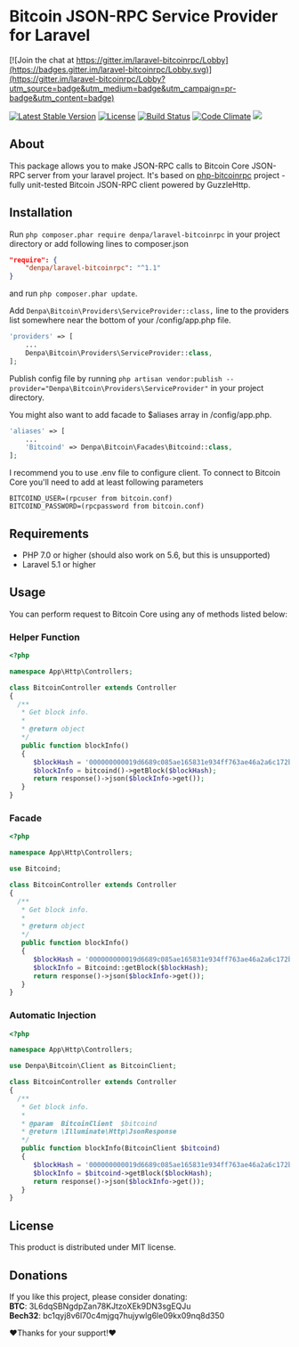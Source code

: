 # Bitcoin JSON-RPC Service Provider for Laravel

[![Join the chat at https://gitter.im/laravel-bitcoinrpc/Lobby](https://badges.gitter.im/laravel-bitcoinrpc/Lobby.svg)](https://gitter.im/laravel-bitcoinrpc/Lobby?utm_source=badge&utm_medium=badge&utm_campaign=pr-badge&utm_content=badge)

[![Latest Stable Version](https://poser.pugx.org/denpa/laravel-bitcoinrpc/v/stable)](https://packagist.org/packages/denpa/laravel-bitcoinrpc) [![License](https://poser.pugx.org/denpa/laravel-bitcoinrpc/license)](https://packagist.org/packages/denpa/laravel-bitcoinrpc) [![Build Status](https://travis-ci.org/denpamusic/laravel-bitcoinrpc.svg)](https://travis-ci.org/denpamusic/laravel-bitcoinrpc) [![Code Climate](https://codeclimate.com/github/denpamusic/laravel-bitcoinrpc/badges/gpa.svg)](https://codeclimate.com/github/denpamusic/laravel-bitcoinrpc) <a href="https://codeclimate.com/github/denpamusic/laravel-bitcoinrpc/coverage"><img src="https://codeclimate.com/github/denpamusic/laravel-bitcoinrpc/badges/coverage.svg" /></a>

## About
This package allows you to make JSON-RPC calls to Bitcoin Core JSON-RPC server from your laravel project.
It's based on [php-bitcoinrpc](https://github.com/denpamusic/php-bitcoinrpc) project - fully unit-tested Bitcoin JSON-RPC client powered by GuzzleHttp.

## Installation
Run ```php composer.phar require denpa/laravel-bitcoinrpc``` in your project directory or add following lines to composer.json
```json
"require": {
    "denpa/laravel-bitcoinrpc": "^1.1"
}
```
and run ```php composer.phar update```.

Add `Denpa\Bitcoin\Providers\ServiceProvider::class,` line to the providers list somewhere near the bottom of your /config/app.php file.
```php
'providers' => [
    ...
    Denpa\Bitcoin\Providers\ServiceProvider::class,
];
```

Publish config file by running
`php artisan vendor:publish --provider="Denpa\Bitcoin\Providers\ServiceProvider"` in your project directory.

You might also want to add facade to $aliases array in /config/app.php.
```php
'aliases' => [
    ...
    'Bitcoind' => Denpa\Bitcoin\Facades\Bitcoind::class,
];
```

I recommend you to use .env file to configure client.
To connect to Bitcoin Core you'll need to add at least following parameters
```
BITCOIND_USER=(rpcuser from bitcoin.conf)
BITCOIND_PASSWORD=(rpcpassword from bitcoin.conf)
```

## Requirements
* PHP 7.0 or higher (should also work on 5.6, but this is unsupported)
* Laravel 5.1 or higher

## Usage
You can perform request to Bitcoin Core using any of methods listed below:
### Helper Function
```php
<?php

namespace App\Http\Controllers;

class BitcoinController extends Controller
{
  /**
   * Get block info.
   *
   * @return object
   */
   public function blockInfo()
   {
      $blockHash = '000000000019d6689c085ae165831e934ff763ae46a2a6c172b3f1b60a8ce26f';
      $blockInfo = bitcoind()->getBlock($blockHash);
      return response()->json($blockInfo->get());
   }
}
```

### Facade
```php
<?php

namespace App\Http\Controllers;

use Bitcoind;

class BitcoinController extends Controller
{
  /**
   * Get block info.
   *
   * @return object
   */
   public function blockInfo()
   {
      $blockHash = '000000000019d6689c085ae165831e934ff763ae46a2a6c172b3f1b60a8ce26f';
      $blockInfo = Bitcoind::getBlock($blockHash);
      return response()->json($blockInfo->get());
   }
}
```

### Automatic Injection
```php
<?php

namespace App\Http\Controllers;

use Denpa\Bitcoin\Client as BitcoinClient;

class BitcoinController extends Controller
{
  /**
   * Get block info.
   *
   * @param  BitcoinClient  $bitcoind
   * @return \Illuminate\Http\JsonResponse
   */
   public function blockInfo(BitcoinClient $bitcoind)
   {
      $blockHash = '000000000019d6689c085ae165831e934ff763ae46a2a6c172b3f1b60a8ce26f';
      $blockInfo = $bitcoind->getBlock($blockHash);
      return response()->json($blockInfo->get());
   }
}
```

## License

This product is distributed under MIT license.

## Donations

If you like this project, please consider donating:<br>
**BTC**: 3L6dqSBNgdpZan78KJtzoXEk9DN3sgEQJu<br>
**Bech32**: bc1qyj8v6l70c4mjgq7hujywlg6le09kx09nq8d350

❤Thanks for your support!❤

